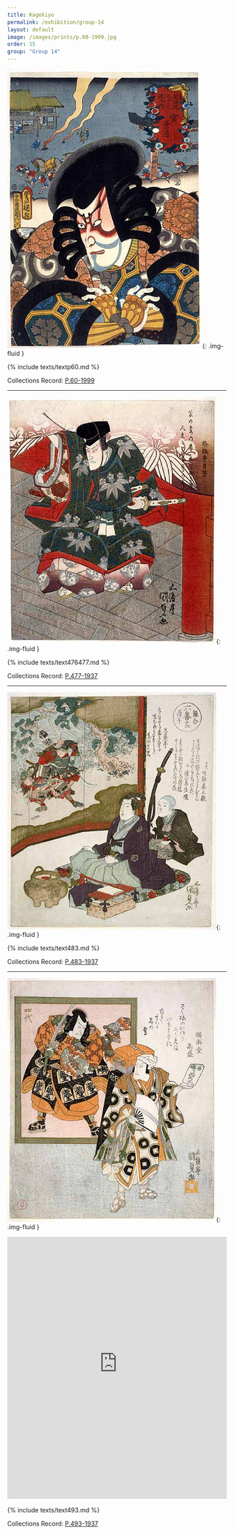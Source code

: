 ```yaml
---
title: Kagekiyo
permalink: /exhibition/group-14
layout: default
image: /images/prints/p.60-1999.jpg
order: 15
group: "Group 14"
---
```


![Kunisada Image](/images/prints/p.60-1999.jpg){: .img-fluid }

{% include texts/textp60.md %}

Collections Record: [P.60-1999](https://data.fitzmuseum.cam.ac.uk/id/object/9453)

----

![Kunisada Image](/images/prints/p.477-1937.jpg){: .img-fluid }

{% include texts/text476477.md %}

Collections Record: [P.477-1937](https://data.fitzmuseum.cam.ac.uk/id/object/182356)

----

![Kunisada Image](/images/prints/p.483-1937.jpg){: .img-fluid }

{% include texts/text483.md %}

Collections Record: [P.483-1937](https://data.fitzmuseum.cam.ac.uk/id/object/182362)

----

![Kunisada Image](/images/prints/p.493-1937.jpg){: .img-fluid }

<iframe src="https://data.fitzmuseum.cam.ac.uk/uv.html#?manifest=https://api.fitz.ms/data-distributor/iiif/object-182367/manifest&c=0&m=0&cv=0&config=https://data.fitzmuseum.cam.ac.uk/config.json&locales=en-GB:English (GB),cy-GB:Cymraeg,fr-FR:Français (FR),sv-SE:Svenska,xx-XX:English (GB) (xx-XX)&xywh=-5130,-131,14124,5832&r=0" width="100%" height="600" allowfullscreen frameborder="0"></iframe>

{% include texts/text493.md %}

Collections Record: [P.493-1937](https://data.fitzmuseum.cam.ac.uk/id/object/182367)
